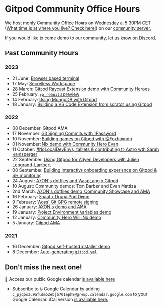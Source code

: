 # Gitpod Community Office Hours

We host monly Community Office Hours on Wednesday at 5:30PM CET ([What time is at where you live? Check here!](https://www.timeanddate.com/worldclock/converter.html?iso=20211216T163000&p1=tz_gmt&p2=tz_cet&p3=tz_pt&p4=240)) on our [community server.](https://www.gitpod.io/chat)

If you would like to come demo to our community, [let us know on Discord.](https://www.gitpod.io/chat)

## Past Community Hours

### 2023

- 21 June: [Browser based terminal](https://www.youtube.com/watch?v=Y93BcEi0fs8&list=PL3TSF5whlprU4vRoYBK6-QhFAbwAsoKmu&index=1)
- 17 May: [Secretless Workspace](https://www.youtube.com/watch?v=iHtAd2Vfz-Q&list=PL3TSF5whlprU4vRoYBK6-QhFAbwAsoKmu&index=2)
- 28 March: [Gitpod Raycast Extension demo with Community Heroes](https://www.youtube.com/watch?v=X_8O9soJ-Mg&list=PL3TSF5whlprU4vRoYBK6-QhFAbwAsoKmu&index=3)
- 25 February: [`gp rebuild` preview](https://www.youtube.com/watch?v=EQb7R9sbSQQ&list=PL3TSF5whlprU4vRoYBK6-QhFAbwAsoKmu&index=4)
- 14 February: [Using MongoDB with Gitpod](https://www.youtube.com/watch?v=WnDg9zjy6Wc&list=PL3TSF5whlprU4vRoYBK6-QhFAbwAsoKmu&index=5)
- 18 January: [Building a VS Code Extension from scratch using Gitpod](https://www.youtube.com/watch?v=UiAb17dv4&list=PL3TSF5whlprU4vRoYBK6-QhFAbwAsoKmu&index=6)

### 2022

- 08 December: Gitpod AMA
- 17 November: [Git Signing Commits with 1Password](https://www.youtube.com/watch?v=u2aCOtMqtc4&list=PL3TSF5whlprU4vRoYBK6-QhFAbwAsoKmu&index=7)
- 10 November: [Building games on Gitpod with @Foxhoundn](https://www.youtube.com/watch?v=4uQyUFY7M&list=PL3TSF5whlprU4vRoYBK6-QhFAbwAsoKmu&index=8)
- 01 November: [Nix demo with Community Hero Evan](https://www.youtube.com/watch?v=GpcLaV5Srpw&list=PL3TSF5whlprU4vRoYBK6-QhFAbwAsoKmu&index=9)
- 11 October: [#NoLocalDevEnvs, tablets & contributing to Astro wth Sarah Rainsberger](https://www.youtube.com/watch?v=O64RzrMK_1U&list=PL3TSF5whlprU4vRoYBK6-QhFAbwAsoKmu&index=10)
- 22 September: [Using Gitpod for Adyen Developers with Julien Lengrand-Lambert](https://www.youtube.com/watch?v=tzfRbV_N-Ro&list=PL3TSF5whlprU4vRoYBK6-QhFAbwAsoKmu&index=11)
- 08 September: [Building interactive onboarding experience on Gitpod & SH monitoring](https://www.youtube.com/watch?v=qIuzKvobF_I&list=PL3TSF5whlprU4vRoYBK6-QhFAbwAsoKmu&index=12)
- 24 August: [AXON's dotfiles and WaspLang x Gitpod](https://www.youtube.com/watch?v=TEK6xJ9-8n0&list=PL3TSF5whlprU4vRoYBK6-QhFAbwAsoKmu&index=13)
- 10 August: Community demos: Tom Barber and Evan Mattiza
- 2nd March: [AXON's dotfiles demo, Community Showcase and AMA](.//03/-03-02.md)
- 16 February: [Shaal x DrupalPod Demo](.//02/-02-16.md)
- 9 February: [Woss' Git GPG remote signing](.//02/-02-09.md)
- 26 January: [AXON's demo and AMA](.//01/-01-26.md)
- 19 January: [Project Environment Variables demo](.//01/-01-19.md)
- 12 January: [Community Hero Will: Nx demo](.//01/-01-12.md)
- 5 January: [Gitpod AMA](.//01/-01-05.md)

### 2021

- 16 December: [Gitpod self-hosted installer demo](./2021/12/2021-12-16.md)
- 8 December: [Auto-generating `gitpod.yml`](./2021/12/2021-12-08.md)

## Don't miss the next one!

📅 Access our public Google calendar [is avaliable here](https://calendar.google.com/calendar/embed?src=c_pjqbs3u9afudmb2ebjb701eph8%40group.calendar.google.com&ctz=Europe%2FLondon)

- Subscribe to is Google Calendar by adding `c_pjqbs3u9afudmb2ebjb701eph8@group.calendar.google.com` to your Google Calendar. iCal version [is avaliable here.](https://calendar.google.com/calendar/ical/c_pjqbs3u9afudmb2ebjb701eph8%40group.calendar.google.com/public/basic.ics)
